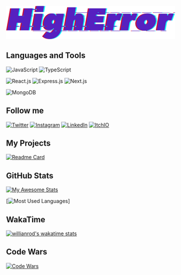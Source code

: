 ![Header](https://github.com/HighError/HighError/blob/main/assets/HighError.png)

## Languages and Tools

![JavaScript](https://img.shields.io/badge/-javascript-000000?style=for-the-badge&logo=JavaScript&logoColor=F7DF1E)
![TypeScript](https://img.shields.io/badge/-TypeScript-000000?style=for-the-badge&logo=TypeScript&logoColor=3178C6)

![React.js](https://img.shields.io/badge/-react-000000?style=for-the-badge&logo=React&logoColor=61DAFB)
![Express.js](https://img.shields.io/badge/-express.js-000000?style=for-the-badge&logo=Express&logoColor=FFFFFF)
![Next.js](https://img.shields.io/badge/-Next.js-000000?style=for-the-badge&logo=Next.js&logoColor=FFFFFF)

![MongoDB](https://img.shields.io/badge/-MongoDB-000000?style=for-the-badge&logo=MongoDB&logoColor=47A248)

## Follow me

[![Twitter](https://img.shields.io/badge/Twitter-000000?style=for-the-badge&logo=Twitter&logoColor=1DA1F2)](https://twitter.com/higherrorua)
[![Instagram](https://img.shields.io/badge/Instagram-000000?style=for-the-badge&logo=Instagram&logoColor=E4405F)](https://www.instagram.com/higherrorua/)
[![LinkedIn](https://img.shields.io/badge/LinkedIn-000000?style=for-the-badge&logo=LinkedIn&logoColor=0A66C2)](https://www.linkedin.com/in/vitaliy-hordiyk/)
[![ItchIO](https://img.shields.io/badge/Itch%2EIO-000000?style=for-the-badge&logo=Itch%2EIO&logoColor=FA5C5C)](https://higherrorua.itch.io/)

## My Projects

[![Readme Card](https://github-readme-stats.vercel.app/api/pin/?username=higherror&repo=FamilyDashboard&theme=tokyonight)](https://github.com/HighError/FamilyDashboard)

## GitHub Stats

[![My Awesome Stats](https://github-readme-stats.vercel.app/api?username=higherror&cardType=level&theme=tokyonight&preferLogin=false&Ring=5620C0)](https://git.io/awesome-stats-card)

[![Most Used Languages](https://github-readme-stats.vercel.app/api/top-langs/?username=higherror&exclude_repo=&hide=ShaderLab,HLSL&langs_count=5&theme=tokyonight)]

## WakaTime

[![willianrod's wakatime stats](https://github-readme-stats.vercel.app/api/wakatime?username=HighError&layout=compact&theme=tokyonight)](https://wakatime.com/@HighError)

## Code Wars

[![Code Wars](https://www.codewars.com/users/HighError/badges/large)](https://www.codewars.com/users/HighError)
